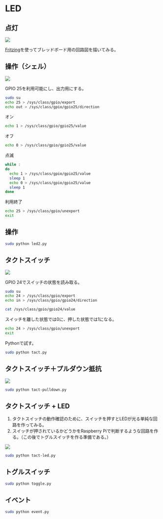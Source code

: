 # LED

## 点灯

![](image/led_a.png)

[Fritzing](http://fritzing.org/home/)を使ってブレッドボード用の回路図を描いてみる。

## 操作（シェル）

![](image/led2_a.png)

GPIO 25を利用可能にし、出力用にする。

```bash
sudo su
echo 25 > /sys/class/gpio/export
echo out > /sys/class/gpio/gpio25/direction
```

オン

```bash
echo 1 > /sys/class/gpio/gpio25/value
```

オフ

```sh
echo 0 > /sys/class/gpio/gpio25/value
```

点滅

```sh
while :
do
  echo 1 > /sys/class/gpio/gpio25/value
  sleep 1
  echo 0 > /sys/class/gpio/gpio25/value
  sleep 1
done
```

利用終了

```sh
echo 25 > /sys/class/gpio/unexport
exit
```

## 操作

```sh
sudo python led2.py
```

## タクトスイッチ

![](image/tact_a.png)

GPIO 24でスイッチの状態を読み取る。

```sh
sudo su
echo 24 > /sys/class/gpio/export
echo in > /sys/class/gpio/gpio24/direction
```

```sh
cat /sys/class/gpio/gpio24/value
```

スイッチを離した状態では0に、押した状態では1になる。

```sh
echo 24 > /sys/class/gpio/unexport
exit
```

Pythonで試す。

```sh
sudo python tact.py
```

## タクトスイッチ＋プルダウン抵抗

![](image/tact-pulldown_a.png)

```sh
sudo python tact-pulldown.py
```

## タクトスイッチ + LED

1. タクトスイッチの動作確認のために、スイッチを押すとLEDが光る単純な回路を作ってみる。
1. スイッチが押されているかどうかをRaspberry Piで判断するような回路を作る。（この後でトグルスイッチを作る準備である。）

![](image/tact-led_a.png)

```sh
sudo python tact-led.py
```

## トグルスイッチ

```sh
sudo python toggle.py
```

## イベント

```sh
sudo python event.py
```
